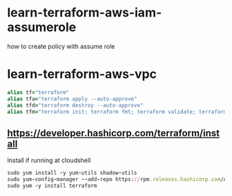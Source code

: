 # learn-terraform-aws-iam-assumerole
how to create policy with assume role

# learn-terraform-aws-vpc
```ruby
alias tf="terraform"
alias tfa="terraform apply --auto-approve"
alias tfd="terraform destroy --auto-approve"
alias tfm="terraform init; terraform fmt; terraform validate; terraform plan"
```
## https://developer.hashicorp.com/terraform/install
Install if running at cloudshell
```ruby
sudo yum install -y yum-utils shadow-utils
sudo yum-config-manager --add-repo https://rpm.releases.hashicorp.com/AmazonLinux/hashicorp.repo
sudo yum -y install terraform
```
